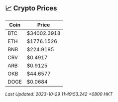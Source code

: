 ## 📈 Crypto Prices

| Coin | Price |
| ---- | ----- |
| BTC | $34002.3918 |
| ETH | $1776.1526 |
| BNB | $224.9185 |
| CRV | $0.4917 |
| ARB | $0.9125 |
| OKB | $44.6577 |
| DOGE | $0.0684 |

_Last Updated: 2023-10-29 11:49:53.242 +0800 HKT_